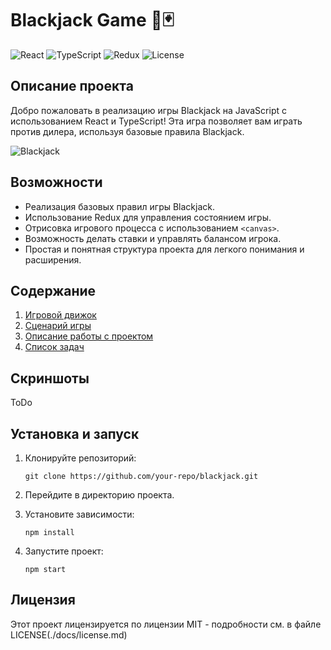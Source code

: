 # Blackjack Game 🎲🃏

![React](https://img.shields.io/badge/React-18.0.0-blue)
![TypeScript](https://img.shields.io/badge/TypeScript-4.6-blue)
![Redux](https://img.shields.io/badge/Redux-4.1-purple)
![License](https://img.shields.io/badge/License-MIT-green)

## Описание проекта

Добро пожаловать в реализацию игры Blackjack на JavaScript с использованием React и TypeScript! Эта игра позволяет вам играть против дилера, используя базовые правила Blackjack.

![Blackjack](https://commons.wikimedia.org/wiki/File:Blackjack.svg)

## Возможности

- Реализация базовых правил игры Blackjack.
- Использование Redux для управления состоянием игры.
- Отрисовка игрового процесса с использованием `<canvas>`.
- Возможность делать ставки и управлять балансом игрока.
- Простая и понятная структура проекта для легкого понимания и расширения.

## Содержание

1. [Игровой движок](./game-engine.md)
2. [Сценарий игры](./game-play.md)
3. [Описание работы с проектом](./project-setup.md)
4. [Список задач](./todo.md)

## Скриншоты

ToDo

## Установка и запуск

1. Клонируйте репозиторий:
   ```
   git clone https://github.com/your-repo/blackjack.git
   ```
2. Перейдите в директорию проекта.

3. Установите зависимости:
   ```
   npm install
   ```

4. Запустите проект:
   ```
   npm start
   ```

## Лицензия
Этот проект лицензируется по лицензии MIT - подробности см. в файле LICENSE(./docs/license.md)